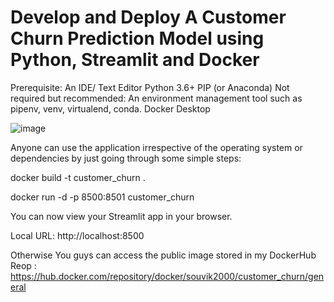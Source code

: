 # Develop and Deploy A Customer Churn Prediction Model using Python, Streamlit and Docker

Prerequisite:
An IDE/ Text Editor
Python 3.6+
PIP (or Anaconda)
Not required but recommended: An environment management tool such as pipenv, venv, virtualend, conda.
Docker Desktop

![image](https://github.com/Souvik-clr/Churn_task/assets/85739780/b584a95e-7ade-4c25-a62e-2440f363a3d9)




Anyone can use the application irrespective of the operating system or dependencies by just going through some simple steps:

docker build -t customer_churn .

docker run -d -p 8500:8501 customer_churn

You can now view your Streamlit app in your browser.

  Local URL: http://localhost:8500



Otherwise You guys can access the public image stored in my DockerHub Reop :  https://hub.docker.com/repository/docker/souvik2000/customer_churn/general


